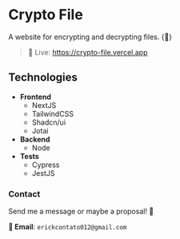 # Crypto File
A website for encrypting and decrypting files. {📄}

> 🔴 Live: https://crypto-file.vercel.app

## Technologies
  * **Frontend**
    * NextJS
    * TailwindCSS
    * Shadcn/ui
    * Jotai
  * **Backend**
    * Node
  * **Tests**
    * Cypress
    * JestJS

### Contact

Send me a message or maybe a proposal! 👋

**📧 Email**: `erickcontato012@gmail.com`
